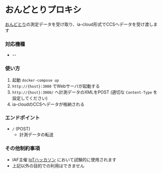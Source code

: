 おんどとりプロキシ
===

[おんどとり](https://www.tandd.co.jp/product/)の測定データを受け取り、ia-cloud形式でCCSへデータを受け渡します

###

### 対応機種
+ --

### 使い方
1. 起動 `docker-compose up`
1. `http://{host}:3000` でWebサーバが起動する
1. `http://{host}:3000/` へ計測データのXMLをPOST (適切な `Content-Type` を設定してください)
1. ia-cloudのCCSへデータが格納される

### エンドポイント
+ `/` (POST)
  - 計測データの転送

### その他制約事項
+ IAF主催 [IoTハッカソン](https://www.atbridge-cnsltg.com/iot-hackathon) において試験的に使用されます
+ 上記以外の目的での利用はできません